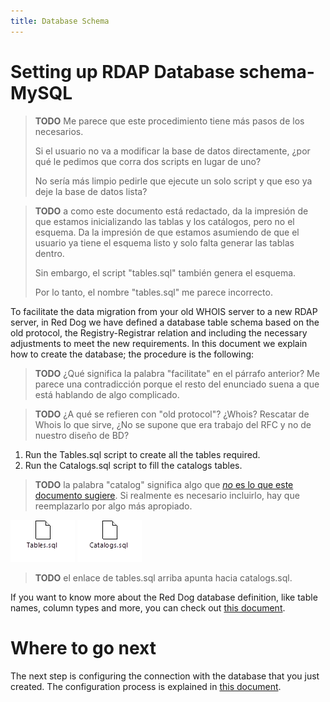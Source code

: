 ```yaml
---
title: Database Schema
---
```


# Setting up RDAP Database schema- MySQL

> **TODO** Me parece que este procedimiento tiene más pasos de los necesarios.
> 
> Si el usuario no va a modificar la base de datos directamente, ¿por qué le pedimos que corra dos scripts en lugar de uno?
> 
> No sería más limpio pedirle que ejecute un solo script y que eso ya deje la base de datos lista?

> **TODO** a como este documento está redactado, da la impresión de que estamos inicializando las tablas y los catálogos, pero no el esquema. Da la impresión de que estamos asumiendo de que el usuario ya tiene el esquema listo y solo falta generar las tablas dentro.
> 
> Sin embargo, el script "tables.sql" también genera el esquema.
> 
> Por lo tanto, el nombre "tables.sql" me parece incorrecto.

To facilitate the data migration from your old WHOIS server to a new RDAP server, in Red Dog we have defined a database table schema based on the old protocol, the Registry-Registrar relation and including the necessary adjustments to meet the new requirements. In this document we explain how to create the database; the procedure is the following:

> **TODO** ¿Qué significa la palabra "facilitate" en el párrafo anterior? Me parece una contradicción porque el resto del enunciado suena a que está hablando de algo complicado.

> **TODO** ¿A qué se refieren con "old protocol"? ¿Whois? Rescatar de Whois lo que sirve, ¿No se supone que era trabajo del RFC y no de nuestro diseño de BD?

1.	Run the Tables.sql script to create all the tables required.
2.	Run the Catalogs.sql script to fill the catalogs tables.

> **TODO** la palabra "catalog" significa algo que [*no* es lo que este documento sugiere](https://en.wikipedia.org/wiki/Database_catalog). Si realmente es necesario incluirlo, hay que reemplazarlo por algo más apropiado.

[![image1](img\tables-file.png)](https://github.com/NICMx/rdap-documentation/blob/master/database/catalogs.sql "SQL file with tables")
[![image2](img\catalogs-file.png)](https://github.com/NICMx/rdap-documentation/blob/master/database/catalogs.sql "SQL file with catalogs")

> **TODO** el enlace de tables.sql arriba apunta hacia catalogs.sql.

If you want to know more about the Red Dog database definition, like table names, column types and more, you can check out [this document](database-tables-definition.html "Database Tables Definiton").

# Where to go next 

The next step is configuring the connection with the database that you just created. The configuration process is explained in [this document](datasource.html "Datasource configuration").





